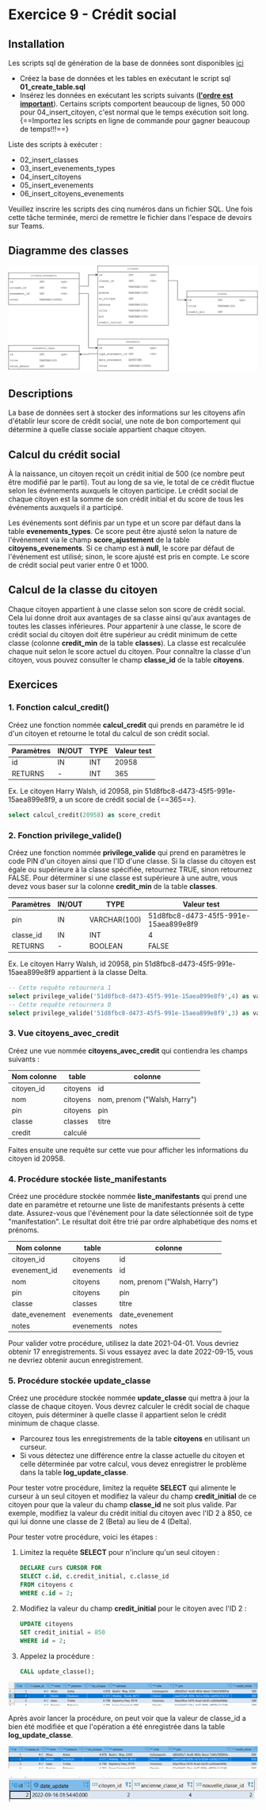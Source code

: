 # Exercice 9 - Crédit social

## Installation

Les scripts sql de génération de la base de données sont disponibles [ici](../ressources/ex09_credit_social.zip)

- Créez la base de données et les tables en exécutant le script sql **01_create_table.sql**
- Insérez les données en exécutant les scripts suivants (<u>**l'ordre est important**</u>). Certains scripts comportent beaucoup de lignes, 50 000 pour 04_insert_citoyen, c'est normal que le temps exécution soit long. {==Importez les scripts en ligne de commande pour gagner beaucoup de temps!!!==}

Liste des scripts à exécuter :  

   - 02_insert_classes
   - 03_insert_evenements_types
   - 04_insert_citoyens
   - 05_insert_evenements
   - 06_insert_citoyens_evenements



Veuillez inscrire les scripts des cinq numéros dans un fichier SQL. Une fois cette tâche terminée, merci de remettre le fichier dans l'espace de devoirs sur Teams.



## Diagramme des classes

![ex09_diagramme](../images/ex09_diagramme.svg)

## Descriptions

La base de données sert à stocker des informations sur les citoyens afin d'établir leur score de crédit social, une note de bon comportement qui détermine à quelle classe sociale appartient chaque citoyen.

## Calcul du crédit social

À la naissance, un citoyen reçoit un crédit initial de 500 (ce nombre peut être modifié par le parti). Tout au long de sa vie, le total de ce crédit fluctue selon les événements auxquels le citoyen participe. Le crédit social de chaque citoyen est la somme de son crédit initial et du score de tous les événements auxquels il a participé.

Les événements sont définis par un type et un score par défaut dans la table **evenements_types**. Ce score peut être ajusté selon la nature de l'événement via le champ **score_ajustement** de la table **citoyens_evenements**. Si ce champ est à **null**, le score par défaut de l'événement est utilisé; sinon, le score ajusté est pris en compte. Le score de crédit social peut varier entre 0 et 1000.

## Calcul de la classe du citoyen

Chaque citoyen appartient à une classe selon son score de crédit social. Cela lui donne droit aux avantages de sa classe ainsi qu'aux avantages de toutes les classes inférieures. Pour appartenir à une classe, le score de crédit social du citoyen doit être supérieur au crédit minimum de cette classe (colonne **credit_min** de la table **classes**). La classe est recalculée chaque nuit selon le score actuel du citoyen. Pour connaître la classe d'un citoyen, vous pouvez consulter le champ **classe_id** de la table **citoyens**.

## Exercices

### 1. Fonction calcul_credit()

Créez une fonction nommée **calcul_credit** qui prends en paramètre le id d'un citoyen et retourne le total du calcul de son crédit social. 

| Paramètres | IN/OUT | TYPE | Valeur test |
| ---------- | ------ | ---- | ----------- |
| id         | IN     | INT  | 20958       |
| RETURNS    | -    | INT  | 365         |

Ex. Le citoyen Harry Walsh, id 20958, pin 51d8fbc8-d473-45f5-991e-15aea899e8f9, a un score de crédit social de {==365==}. 

``````sql
select calcul_credit(20958) as score_credit
``````

### 2. Fonction privilege_valide()

Créez une fonction nommée **privilege_valide** qui prend en paramètres le code PIN d'un citoyen ainsi que l'ID d'une classe. Si la classe du citoyen est égale ou supérieure à la classe spécifiée, retournez TRUE, sinon retournez FALSE. Pour déterminer si une classe est supérieure à une autre, vous devez vous baser sur la colonne **credit_min** de la table **classes**.


| Paramètres | IN/OUT | TYPE         | Valeur test                          |
| ---------- | ------ | ------------ | ------------------------------------ |
| pin        | IN     | VARCHAR(100) | 51d8fbc8-d473-45f5-991e-15aea899e8f9 |
| classe_id  | IN     | INT          | 4                                    |
| RETURNS    | -    | BOOLEAN      | FALSE                                |

Ex. Le citoyen Harry Walsh, id 20958, pin 51d8fbc8-d473-45f5-991e-15aea899e8f9 appartient à la classe Delta. 

``````sql
-- Cette requête retournera 1
select privilege_valide('51d8fbc8-d473-45f5-991e-15aea899e8f9',4) as valide
-- Cette requête retournera 0
select privilege_valide('51d8fbc8-d473-45f5-991e-15aea899e8f9',3) as valide
``````

### 3. Vue citoyens_avec_credit

Créez une vue nommée **citoyens_avec_credit** qui contiendra les champs suivants :  

| Nom colonne | table   | colonne                      |
| ----------- | ------- | ---------------------------- |
| citoyen_id  | citoyens | id                           |
| nom         | citoyens | nom, prenom ("Walsh, Harry") |
| pin         | citoyens | pin                          |
| classe      | classes  | titre                        |
| credit      | calculé |                              |

Faites ensuite une requête sur cette vue pour afficher les informations du citoyen id 20958.  

### 4. Procédure stockée liste_manifestants

Créez une procédure stockée nommée **liste_manifestants** qui prend une date en paramètre et retourne une liste de manifestants présents à cette date. Assurez-vous que l'événement pour la date sélectionnée soit de type "manifestation". Le résultat doit être trié par ordre alphabétique des noms et prénoms.


| Nom colonne    | table     | colonne                      |
| -------------- | --------- | ---------------------------- |
| citoyen_id     | citoyens   | id                           |
| evenement_id   | evenements | id                           |
| nom            | citoyens   | nom, prenom ("Walsh, Harry") |
| pin            | citoyens   | pin                          |
| classe         | classes    | titre                        |
| date_evenement | evenements | date_evenement               |
| notes          | evenements | notes                        |

Pour valider votre procédure, utilisez la date 2021-04-01. Vous devriez obtenir 17 enregistrements. Si vous essayez avec la date 2022-09-15, vous ne devriez obtenir aucun enregistrement.

### 5. Procédure stockée update_classe

Créez une procédure stockée nommée **update_classe** qui mettra à jour la classe de chaque citoyen. Vous devrez calculer le crédit social de chaque citoyen, puis déterminer à quelle classe il appartient selon le crédit minimum de chaque classe.

- Parcourez tous les enregistrements de la table **citoyens** en utilisant un curseur.
- Si vous détectez une différence entre la classe actuelle du citoyen et celle déterminée par votre calcul, vous devez enregistrer le problème dans la table **log_update_classe**.

Pour tester votre procédure, limitez la requête **SELECT** qui alimente le curseur à un seul citoyen et modifiez la valeur du champ **credit_initial** de ce citoyen pour que la valeur du champ **classe_id** ne soit plus valide. Par exemple, modifiez la valeur du crédit initial du citoyen avec l'ID 2 à 850, ce qui lui donne une classe de 2 (Beta) au lieu de 4 (Delta).

Pour tester votre procédure, voici les étapes :

1. Limitez la requête **SELECT** pour n'inclure qu'un seul citoyen :
    ```sql
    DECLARE curs CURSOR FOR 
    SELECT c.id, c.credit_initial, c.classe_id 
    FROM citoyens c
    WHERE c.id = 2;
    ```

2. Modifiez la valeur du champ **credit_initial** pour le citoyen avec l'ID 2 :
    ```sql
    UPDATE citoyens
    SET credit_initial = 850
    WHERE id = 2;
    ```

3. Appelez la procédure :
    ```sql
    CALL update_classe();
    ```

![ex09_a](../images/ex09_a.png) 

Après avoir lancer la procédure, on peut voir que la valeur de classe_id a bien été modifiée et que l'opération a été enregistrée dans la table **log_update_classe**.

![ex09_b](../images/ex09_b.png)

![ex09_c](../images/ex09_c.png)

